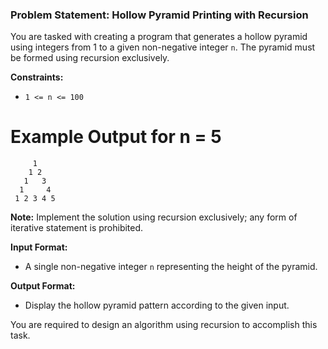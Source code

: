 ### Problem Statement: Hollow Pyramid Printing with Recursion

You are tasked with creating a program that generates a hollow pyramid using integers from 1 to a given non-negative integer `n`. The pyramid must be formed using recursion exclusively.

**Constraints:**
- `1 <= n <= 100`

# Example Output for n = 5

```
     1
    1 2
   1   3
  1     4
 1 2 3 4 5
```  

**Note:** Implement the solution using recursion exclusively; any form of iterative statement is prohibited.

**Input Format:**
- A single non-negative integer `n` representing the height of the pyramid.

**Output Format:**
- Display the hollow pyramid pattern according to the given input.

You are required to design an algorithm using recursion to accomplish this task.
